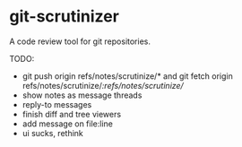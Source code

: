 # git-scrutinizer
A code review tool for git repositories.


TODO:
- git push origin refs/notes/scrutinize/*  and  git fetch origin refs/notes/scrutinize/*:refs/notes/scrutinize/*
- show notes as message threads
- reply-to messages
- finish diff and tree viewers
- add message on file:line
- ui sucks, rethink